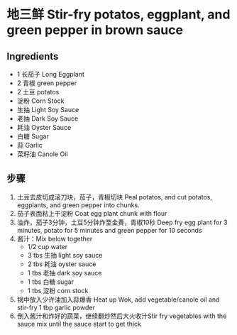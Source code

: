 # 地三鲜 Stir-fry potatos, eggplant, and green pepper in brown sauce
## Ingredients
- 1 长茄子 Long Eggplant 
- 2 青椒 green pepper
- 2 土豆 potatos
- 淀粉 Corn Stock
- 生抽 Light Soy Sauce
- 老抽 Dark Soy Sauce
- 耗油 Oyster Sauce
- 白糖 Sugar
- 蒜 Garlic
- 菜籽油 Canole Oil

## 步骤
1. 土豆去皮切成滚刀块，茄子，青椒切块 Peal potatos, and cut potatos, eggplants, and green pepper into chunks.
2. 茄子表面粘上干淀粉 Coat egg plant chunk with flour
3. 油炸，茄子3分钟，土豆5分钟炸至金黄，青椒10秒 Deep fry egg plant for 3 minutes, potato for 5 minutes and green pepper for 10 seconds
4. 酱汁：Mix below together
   - 1/2 cup water
   - 3 tbs 生抽 light soy sauce
   - 2 tbs 耗油 oyster sauce
   - 1 tbs 老抽 dark soy sauce
   - 1 tbs 白糖 sugar
   - 1 tbs 淀粉 corn stock
5. 锅中放入少许油加入蒜爆香 Heat up Wok, add vegetable/canole oil and stir-fry 1 tbp garlic powder
6. 倒入酱汁和炸好的蔬菜，继续翻炒然后大火收汁Stir fry vegetables with the sauce mix until the sauce start to get thick